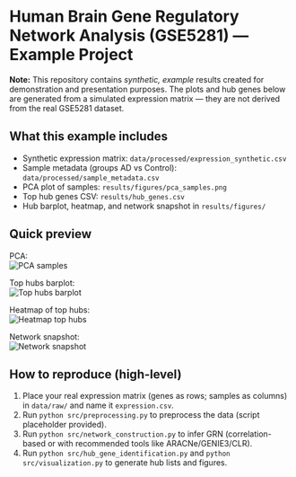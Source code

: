 # Human Brain Gene Regulatory Network Analysis (GSE5281) — Example Project

**Note:** This repository contains *synthetic, example* results created for demonstration and presentation purposes. The plots and hub genes below are generated from a simulated expression matrix — they are not derived from the real GSE5281 dataset.

## What this example includes
- Synthetic expression matrix: `data/processed/expression_synthetic.csv`
- Sample metadata (groups AD vs Control): `data/processed/sample_metadata.csv`
- PCA plot of samples: `results/figures/pca_samples.png`
- Top hub genes CSV: `results/hub_genes.csv`
- Hub barplot, heatmap, and network snapshot in `results/figures/`

## Quick preview

PCA:  
![PCA samples](results/figures/pca_samples.png)

Top hubs barplot:  
![Top hubs barplot](results/figures/top20_hub_genes_bar.png)

Heatmap of top hubs:  
![Heatmap top hubs](results/figures/heatmap_top_hubs.png)

Network snapshot:  
![Network snapshot](results/figures/network_top_hubs.png)

## How to reproduce (high-level)
1. Place your real expression matrix (genes as rows; samples as columns) in `data/raw/` and name it `expression.csv`.
2. Run `python src/preprocessing.py` to preprocess the data (script placeholder provided).
3. Run `python src/network_construction.py` to infer GRN (correlation-based or with recommended tools like ARACNe/GENIE3/CLR).
4. Run `python src/hub_gene_identification.py` and `python src/visualization.py` to generate hub lists and figures.
